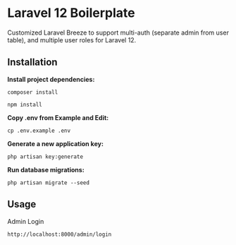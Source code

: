 # Laravel 12 Boilerplate

Customized Laravel Breeze to support multi-auth (separate admin from user table), and multiple user roles for Laravel 12.

## Installation

**Install project dependencies:**

`composer install`

`npm install`

**Copy .env from Example and Edit:**

`cp .env.example .env`

**Generate a new application key:**

`php artisan key:generate`

**Run database migrations:**

`php artisan migrate --seed`

## Usage

Admin Login

`http://localhost:8000/admin/login`
